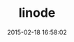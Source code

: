 ---
layout: post
title:  "linode"
repo:   "rick/linode"
date:   2015-02-18 16:58:02
gemurl: http://github.com/rick/linode
---
